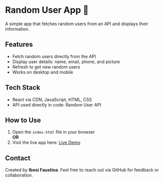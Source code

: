 # Random User App 🎲

A simple app that fetches random users from an API and displays their information.

## Features
- Fetch random users directly from the API
- Display user details: name, email, phone, and picture
- Refresh to get new random users
- Works on desktop and mobile

## Tech Stack
- React via CDN, JavaScript, HTML, CSS
- API used directly in code: Random User API

## How to Use
1. Open the `index.html` file in your browser  
   **OR**  
2. Visit the live app here: [Live Demo](https://anit81.github.io/Random-user-App/)

## Contact
Created by **Ibesi Faustina**. Feel free to reach out via GitHub for feedback or collaboration.

